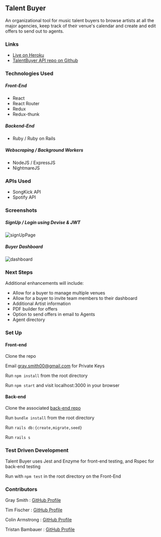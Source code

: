 ## Talent Buyer
An organizational tool for music talent buyers to browse artists at all the major agencies, keep track of their venue's calendar and create and edit offers to send out to agents. 


### Links
- <a href="https://talent-buyer.herokuapp.com/">Live on Heroku</a>
- <a href="https://github.com/colinwarmstrong/talent-buyer-api">TalentBuyer API repo on Github</a>

### Technologies Used

##### Front-End
- React
- React Router
- Redux
- Redux-thunk

##### Backend-End
- Ruby / Ruby on Rails

##### Webscraping / Background Workers
- NodeJS / ExpressJS
- NightmareJS


### APIs Used
- SongKick API
- Spotify API

### Screenshots

##### SignUp / Login using Devise & JWT
![signUpPage](https://i.imgur.com/a1xB2vn.png)

##### Buyer Dashboard
![dashboard](https://i.imgur.com/0qkjZtW.png)



### Next Steps
Additional enhancements will include:
- Allow for a buyer to manage multiple venues
- Allow for a buyer to invite team members to their dashboard
- Additional Artist information
- PDF builder for offers
- Option to send offers in email to Agents
- Agent directory

### Set Up
#### Front-end

Clone the repo

Email gray.smith00@gmail.com for Private Keys

Run `npm install` from the root directory

Run `npm start` and visit localhost:3000 in your browser

#### Back-end
Clone the associated [back-end repo](https://github.com/colinwarmstrong/talent-buyer-api)

Run `bundle install` from the root directory

Run `rails db:{create,migrate,seed}`

Run `rails s`

### Test Driven Development
Talent Buyer uses Jest and Enzyme for front-end testing, and Rspec for back-end testing

Run with `npm test` in the root directory on the Front-End

### Contributors

Gray Smith : [GitHub Profile](https://github.com/graysmith00)

Tim Fischer : [GitHub Profile](https://github.com/TFisch)

Colin Armstrong : [GitHub Profile](https://github.com/colinwarmstrong)

Tristan Bambauer : [GitHub Profile](https://github.com/TristanB17)

